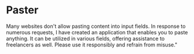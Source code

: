 # Paster

Many websites don't allow pasting content into input fields. In response to numerous requests, I have created an application that enables you to paste anything. It can be utilized in various fields, offering assistance to freelancers as well. Please use it responsibly and refrain from misuse."

